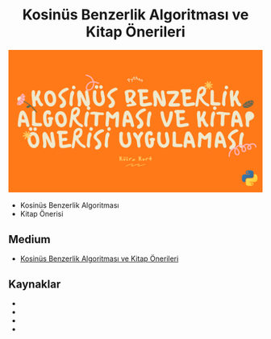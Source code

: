 <h1 align="center"> Kosinüs Benzerlik Algoritması ve Kitap Önerileri </h1>

<p align="left"> <img src="https://github.com/kubrakurt/cosine_similarity/blob/main/cosine_similarity.png" /></p>

* Kosinüs Benzerlik Algoritması
* Kitap Önerisi

## Medium

* [Kosinüs Benzerlik Algoritması ve Kitap Önerileri]()

## Kaynaklar

* []()
* []()
* []()
* []()

